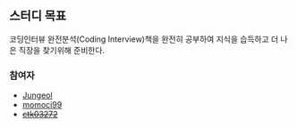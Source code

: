 ## 스터디 목표

코딩인터뷰 완전분석(Coding Interview)책을 완전히 공부하여 지식을 습득하고 더 나은 직장을 찾기위해 준비한다.

### 참여자

- [Jungeol](https://github.com/Jungeol)
- [momoci99](https://github.com/momoci99)
- ~~[ctk03272](https://github.com/ctk03272)~~